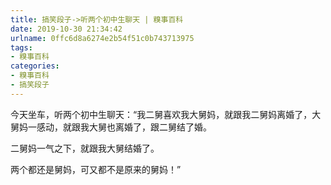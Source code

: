 ```yaml
---
title: 搞笑段子->听两个初中生聊天 | 糗事百科
date: 2019-10-30 21:34:42
urlname: 0ffc6d8a6274e2b54f51c0b743713975
tags: 
- 糗事百科
categories:
- 糗事百科
- 搞笑段子
---
```

今天坐车，听两个初中生聊天：“我二舅喜欢我大舅妈，就跟我二舅妈离婚了，大舅妈一感动，就跟我大舅也离婚了，跟二舅结了婚。

二舅妈一气之下，就跟我大舅结婚了。

两个都还是舅妈，可又都不是原来的舅妈！”


